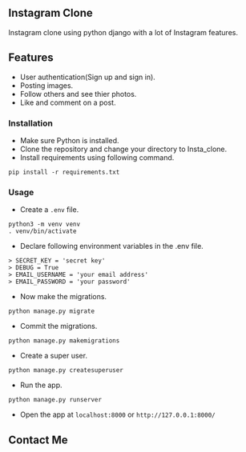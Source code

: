 ## Instagram Clone
Instagram clone using python django with a lot of Instagram features.

## Features
- User authentication(Sign up and sign in).
- Posting images.
- Follow others and see thier photos.
- Like and comment on a post.

### Installation
- Make sure Python is installed.
- Clone the repository and change your directory to Insta_clone.
- Install requirements using following command.
```
pip install -r requirements.txt
```
### Usage
- Create a ``.env`` file.
```
python3 -m venv venv
. venv/bin/activate
```

- Declare following environment variables in the .env file.
```
> SECRET_KEY = 'secret key'
> DEBUG = True
> EMAIL_USERNAME = 'your email address'
> EMAIL_PASSWORD = 'your password' 
```
- Now make the migrations.
```
python manage.py migrate
```
- Commit the migrations.
```
python manage.py makemigrations
```
- Create a super user.
```
python manage.py createsuperuser
```
- Run the app.
```
python manage.py runserver
```
- Open the app at `localhost:8000` or `http://127.0.0.1:8000/`

## Contact Me 
### 
